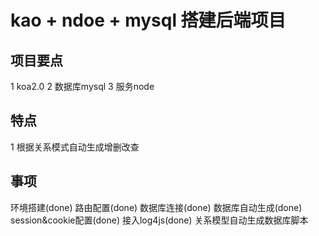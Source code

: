 # kao + ndoe + mysql 搭建后端项目

## 项目要点

1 koa2.0
2 数据库mysql
3 服务node

## 特点
1 根据关系模式自动生成增删改查

## 事项
环境搭建(done)
路由配置(done)
数据库连接(done)
数据库自动生成(done)
session&cookie配置(done)
接入log4js(done)
关系模型自动生成数据库脚本
